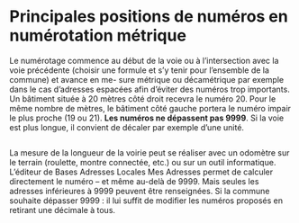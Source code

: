 # Principales positions de numéros en numérotation métrique

Le numérotage commence au début de la voie ou à l’intersection avec la voie précédente (choisir une formule et s’y tenir pour l’ensemble de la commune) et avance en me- sure métrique ou décamétrique par exemple dans le cas d’adresses espacées afin d’éviter des numéros trop importants. Un bâtiment située à 20 mètres côté droit recevra le numéro 20. Pour le même nombre de mètres, le bâtiment côté gauche portera le numéro impair le plus proche (19 ou 21). **Les numéros ne dépassent pas 9999**. Si la voie est plus longue, il convient de décaler par exemple d’une unité.

<figure><img src="img/bonnes-pratiques/Capture d’écran 2022-12-30 à 11.48.45.png" alt=""/><figcaption></figcaption></figure>

La mesure de la longueur de la voirie peut se réaliser avec un odomètre sur le terrain (roulette, montre connectée, etc.) ou sur un outil informatique. L’éditeur de Bases Adresses Locales Mes Adresses permet de calculer directement le numéro – et même au-delà de 9999. Mais seules les adresses inférieures à 9999 peuvent être renseignées. Si la commune souhaite dépasser 9999 : il lui suffit de modifier les numéros proposés en retirant une décimale à tous.
